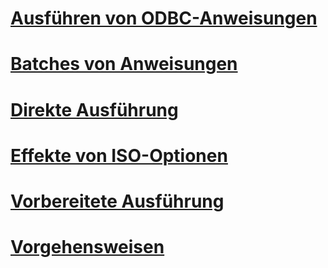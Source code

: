 # [Ausführen von ODBC-Anweisungen](executing-statements-odbc.md)
# [Batches von Anweisungen](batches-of-statements.md)
# [Direkte Ausführung](direct-execution.md)
# [Effekte von ISO-Optionen](effects-of-iso-options.md)
# [Vorbereitete Ausführung](prepared-execution.md)
# [Vorgehensweisen](procedures.md)

